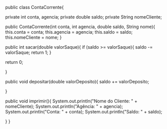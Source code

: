 public class ContaCorrente{
 
 private int conta, agencia;
 private double saldo;
 private String nomeCliente;
 
 public ContaCorrente(int conta, int agencia, double saldo, String nome){
  this.conta = conta;
  this.agencia = agencia;
  this.saldo = saldo;
  this.nomeCliente = nome;
 }
 
 public int sacar(double valorSaque){
  if (saldo >= valorSaque){
    saldo -= valorSaque;
    return 1;
  }
  
  return 0;
  
 }
 
 public void depositar(double valorDeposito){
  saldo += valorDeposito;
  
 }
 
 public void imprimir(){
  System.out.println("Nome do Cliente: " + nomeCliente);
  System.out.println("Agência: " + agencia);
  System.out.println("Conta: " + conta);
  System.out.println("Saldo: " + saldo);
  
 }
}
